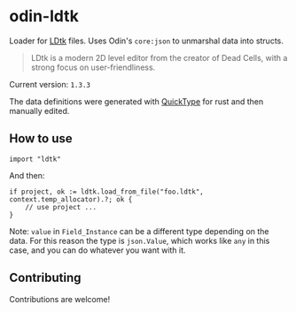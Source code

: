 # odin-ldtk
Loader for [LDtk](https://ldtk.io/) files. Uses Odin's `core:json` to unmarshal data into structs.

> LDtk is a modern 2D level editor from the creator of Dead Cells,
with a strong focus on user-friendliness.

Current version: `1.3.3`

The data definitions were generated with [QuickType](https://ldtk.io/docs/game-dev/loading/?menu=1#2-the-quicktype-way) for rust and then manually edited.

## How to use
```odin
import "ldtk"
```
And then:
```odin
if project, ok := ldtk.load_from_file("foo.ldtk", context.temp_allocator).?; ok {
    // use project ...
}
```
Note: `value` in `Field_Instance` can be a different type depending on the data.
For this reason the type is `json.Value`, which works like `any` in this case, and you can do whatever you want with it.

## Contributing
Contributions are welcome!
